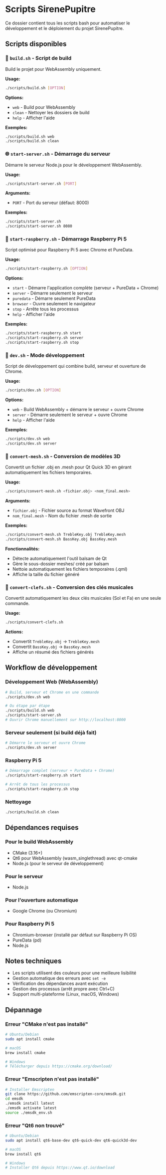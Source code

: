 # Scripts SirenePupitre

Ce dossier contient tous les scripts bash pour automatiser le développement et le déploiement du projet SirenePupitre.

## Scripts disponibles

### 🔨 `build.sh` - Script de build
Build le projet pour WebAssembly uniquement.

**Usage:**
```bash
./scripts/build.sh [OPTION]
```

**Options:**
- `web` - Build pour WebAssembly
- `clean` - Nettoyer les dossiers de build
- `help` - Afficher l'aide

**Exemples:**
```bash
./scripts/build.sh web
./scripts/build.sh clean
```

### 🌐 `start-server.sh` - Démarrage du serveur
Démarre le serveur Node.js pour le développement WebAssembly.

**Usage:**
```bash
./scripts/start-server.sh [PORT]
```

**Arguments:**
- `PORT` - Port du serveur (défaut: 8000)

**Exemples:**
```bash
./scripts/start-server.sh
./scripts/start-server.sh 8080
```

### 🍓 `start-raspberry.sh` - Démarrage Raspberry Pi 5
Script optimisé pour Raspberry Pi 5 avec Chrome et PureData.

**Usage:**
```bash
./scripts/start-raspberry.sh [OPTION]
```

**Options:**
- `start` - Démarre l'application complète (serveur + PureData + Chrome)
- `server` - Démarre seulement le serveur
- `puredata` - Démarre seulement PureData
- `browser` - Ouvre seulement le navigateur
- `stop` - Arrête tous les processus
- `help` - Afficher l'aide

**Exemples:**
```bash
./scripts/start-raspberry.sh start
./scripts/start-raspberry.sh server
./scripts/start-raspberry.sh stop
```

### 🚀 `dev.sh` - Mode développement
Script de développement qui combine build, serveur et ouverture de Chrome.

**Usage:**
```bash
./scripts/dev.sh [OPTION]
```

**Options:**
- `web` - Build WebAssembly + démarre le serveur + ouvre Chrome
- `server` - Démarre seulement le serveur + ouvre Chrome
- `help` - Afficher l'aide

**Exemples:**
```bash
./scripts/dev.sh web
./scripts/dev.sh server
```

### 🎨 `convert-mesh.sh` - Conversion de modèles 3D
Convertit un fichier .obj en .mesh pour Qt Quick 3D en gérant automatiquement les fichiers temporaires.

**Usage:**
```bash
./scripts/convert-mesh.sh <fichier.obj> <nom_final.mesh>
```

**Arguments:**
- `fichier.obj` - Fichier source au format Wavefront OBJ
- `nom_final.mesh` - Nom du fichier .mesh de sortie

**Exemples:**
```bash
./scripts/convert-mesh.sh TrebleKey.obj TrebleKey.mesh
./scripts/convert-mesh.sh BassKey.obj BassKey.mesh
```

**Fonctionnalités:**
- Détecte automatiquement l'outil balsam de Qt
- Gère le sous-dossier meshes/ créé par balsam
- Nettoie automatiquement les fichiers temporaires (.qml)
- Affiche la taille du fichier généré

### 🎼 `convert-clefs.sh` - Conversion des clés musicales
Convertit automatiquement les deux clés musicales (Sol et Fa) en une seule commande.

**Usage:**
```bash
./scripts/convert-clefs.sh
```

**Actions:**
- Convertit `TrebleKey.obj` → `TrebleKey.mesh`
- Convertit `BassKey.obj` → `BassKey.mesh`
- Affiche un résumé des fichiers générés

## Workflow de développement

### Développement Web (WebAssembly)
```bash
# Build, serveur et Chrome en une commande
./scripts/dev.sh web

# Ou étape par étape
./scripts/build.sh web
./scripts/start-server.sh
# Ouvrir Chrome manuellement sur http://localhost:8000
```

### Serveur seulement (si build déjà fait)
```bash
# Démarre le serveur et ouvre Chrome
./scripts/dev.sh server
```

### Raspberry Pi 5
```bash
# Démarrage complet (serveur + PureData + Chrome)
./scripts/start-raspberry.sh start

# Arrêt de tous les processus
./scripts/start-raspberry.sh stop
```

### Nettoyage
```bash
./scripts/build.sh clean
```

## Dépendances requises

### Pour le build WebAssembly
- CMake (3.16+)
- Qt6 pour WebAssembly (wasm_singlethread) avec qt-cmake
- Node.js (pour le serveur de développement)

### Pour le serveur
- Node.js

### Pour l'ouverture automatique
- Google Chrome (ou Chromium)

### Pour Raspberry Pi 5
- Chromium-browser (installé par défaut sur Raspberry Pi OS)
- PureData (pd)
- Node.js

## Notes techniques

- Les scripts utilisent des couleurs pour une meilleure lisibilité
- Gestion automatique des erreurs avec `set -e`
- Vérification des dépendances avant exécution
- Gestion des processus (arrêt propre avec Ctrl+C)
- Support multi-plateforme (Linux, macOS, Windows)

## Dépannage

### Erreur "CMake n'est pas installé"
```bash
# Ubuntu/Debian
sudo apt install cmake

# macOS
brew install cmake

# Windows
# Télécharger depuis https://cmake.org/download/
```

### Erreur "Emscripten n'est pas installé"
```bash
# Installer Emscripten
git clone https://github.com/emscripten-core/emsdk.git
cd emsdk
./emsdk install latest
./emsdk activate latest
source ./emsdk_env.sh
```

### Erreur "Qt6 non trouvé"
```bash
# Ubuntu/Debian
sudo apt install qt6-base-dev qt6-quick-dev qt6-quick3d-dev

# macOS
brew install qt6

# Windows
# Installer Qt6 depuis https://www.qt.io/download
```
